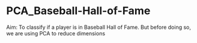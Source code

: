 # PCA_Baseball-Hall-of-Fame
 
Aim: To classify if a player is in Baseball Hall of Fame. But before doing so, we are using PCA to reduce dimensions
